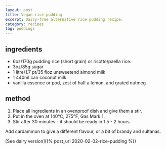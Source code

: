 ```yaml
---
layout: post
title: Vegan rice pudding
excerpt: Dairy-free alternative rice pudding recipe.
category: recipes
tag: puddings
---
```


## ingredients

* 6oz/170g pudding rice (short grain) or risotto/paella rice.
* 3oz/85g sugar
* 1 litre/1.7 pt/35 floz unsweetend almond milk
* 1 440ml can coconut milk
* vanilla essence or pod, zest of half a lemon, and grated nutmeg

## method

1. Place all ingredients in an ovenproof dish and give them a stir.
2. Put in the oven at 140&deg;C, 275&deg;F, Gas Mark 1.
3. Stir after 30 minutes - it should be ready in 1.5 - 2 hours

Add cardammon to give a different flavour, or a bit of brandy and sultanas.

[See dairy version]({% post_url 2020-02-02-rice-pudding %})
